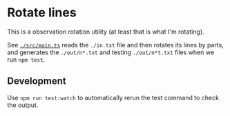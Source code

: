 Rotate lines
============

This is a observation rotation utility (at least that is what I'm rotating).

See [`./src/main.ts`](./src/main.ts) reads the `./in.txt` file and then
rotates its lines by parts, and generates the `./out/n*.txt` and testing
`./out/n*t.txt` files when we run `npm test`.

## Development

Use `npm run test:watch` to automatically rerun the test command to check the output.
